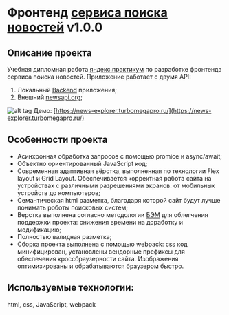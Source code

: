 # Фронтенд [сервиса поиска новостей](https://news-explorer.turbomegapro.ru/) v1.0.0

## Описание проекта
Учебная дипломная работа [яндекс.практикум](https://praktikum.yandex.ru/) по разработке фронтенда сервиса поиска новостей. Приложение работает с двумя API:
1. Локальный [Backend](https://github.com/yagushevskij/search-news-api) приложения;
2. Внешний [newsapi.org](https://newsapi.org);

![alt tag](https://i.imgur.com/J0OtoRA.jpg "Скриншот главной страницы приложения")​
Демо: [https://news-explorer.turbomegapro.ru/](https://news-explorer.turbomegapro.ru/)

## Особенности проекта
- Асинхронная обработка запросов c помощью promice и async/await;
- Объектно ориентированный JavaScript код;
- Современная адаптивная вёрстка, выполненная по технологии Flex layout и Grid Layout. 
Обеспечивается корректная работа сайта на устройствах с различными разрешениями экранов: от мобильных устройств до компьютеров;
- Семантическая html разметка, благодаря которой сайт будут лучше понимать роботы поисковых систем;
- Верстка выполнена согласно методологии [БЭМ](https://ru.bem.info/) для облегчения поддержки проекта: снижения времени на доработку и модификацию;
- Полностью валидная разметка;
- Сборка проекта выполнена с помощью webpack: css код минифицирован, установлены вендорные префиксы для обеспечения кроссбраузерности сайта.
Изображения оптимизированы и обрабатываются браузером быстро.

## Используемые технологии:
html, css, JavaScript, webpack
